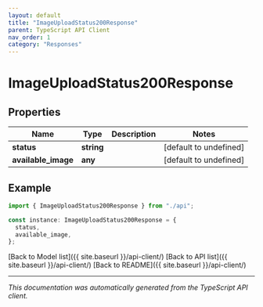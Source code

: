 ```yaml
---
layout: default
title: "ImageUploadStatus200Response"
parent: TypeScript API Client
nav_order: 1
category: "Responses"
---
```


# ImageUploadStatus200Response

## Properties

| Name                | Type       | Description | Notes                  |
| ------------------- | ---------- | ----------- | ---------------------- |
| **status**          | **string** |             | [default to undefined] |
| **available_image** | **any**    |             | [default to undefined] |

## Example

```typescript
import { ImageUploadStatus200Response } from "./api";

const instance: ImageUploadStatus200Response = {
  status,
  available_image,
};
```

[Back to Model list]({{ site.baseurl }}/api-client/) [Back to API list]({{ site.baseurl }}/api-client/) [Back to README]({{ site.baseurl }}/api-client/)

---

_This documentation was automatically generated from the TypeScript API client._
